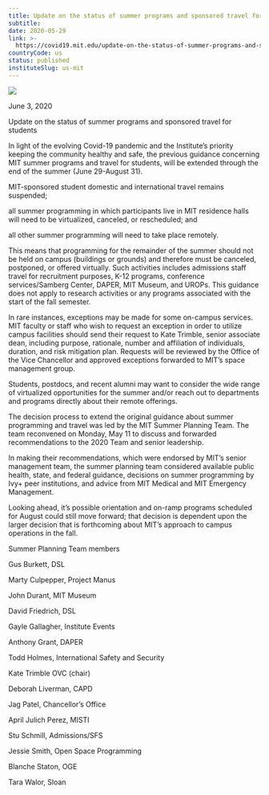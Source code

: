 ```yaml
---
title: Update on the status of summer programs and sponsored travel for students
subtitle: 
date: 2020-05-29
link: >-
  https://covid19.mit.edu/update-on-the-status-of-summer-programs-and-sponsored-travel-for-students
countryCode: us
status: published
instituteSlug: us-mit
---
```

![](https://covid19.mit.edu/themes/basis/favicon.ico)

June 3, 2020

Update on the status of summer programs and sponsored travel for students

In light of the evolving Covid-19 pandemic and the Institute’s priority keeping the community healthy and safe, the previous guidance concerning MIT summer programs and travel for students, will be extended through the end of the summer (June 29-August 31).

MIT-sponsored student domestic and international travel remains suspended;

all summer programming in which participants live in MIT residence halls will need to be virtualized, canceled, or rescheduled; and

all other summer programming will need to take place remotely.

This means that programming for the remainder of the summer should not be held on campus (buildings or grounds) and therefore must be canceled, postponed, or offered virtually. Such activities includes admissions staff travel for recruitment purposes, K-12 programs, conference services/Samberg Center, DAPER, MIT Museum, and UROPs. This guidance does not apply to research activities or any programs associated with the start of the fall semester.

In rare instances, exceptions may be made for some on-campus services. MIT faculty or staff who wish to request an exception in order to utilize campus facilities should send their request to Kate Trimble, senior associate dean, including purpose, rationale, number and affiliation of individuals, duration, and risk mitigation plan. Requests will be reviewed by the Office of the Vice Chancellor and approved exceptions forwarded to MIT’s space management group.

Students, postdocs, and recent alumni may want to consider the wide range of virtualized opportunities for the summer and/or reach out to departments and programs directly about their remote offerings.

The decision process to extend the original guidance about summer programming and travel was led by the MIT Summer Planning Team. The team reconvened on Monday, May 11 to discuss and forwarded recommendations to the 2020 Team and senior leadership.

In making their recommendations, which were endorsed by MIT’s senior management team, the summer planning team considered available public health, state, and federal guidance, decisions on summer programming by Ivy+ peer institutions, and advice from MIT Medical and MIT Emergency Management.

Looking ahead, it’s possible orientation and on-ramp programs scheduled for August could still move forward; that decision is dependent upon the larger decision that is forthcoming about MIT’s approach to campus operations in the fall.

Summer Planning Team members

Gus Burkett, DSL

Marty Culpepper, Project Manus

John Durant, MIT Museum

David Friedrich, DSL

Gayle Gallagher, Institute Events

Anthony Grant, DAPER

Todd Holmes, International Safety and Security

Kate Trimble OVC (chair)

Deborah Liverman, CAPD

Jag Patel, Chancellor’s Office

April Julich Perez, MISTI

Stu Schmill, Admissions/SFS

Jessie Smith, Open Space Programming

Blanche Staton, OGE

Tara Walor, Sloan